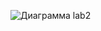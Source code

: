 ![Диаграмма lab2](https://user-images.githubusercontent.com/79829528/201321968-874a255e-1004-4e25-a6a9-4bc083bcbceb.png)
